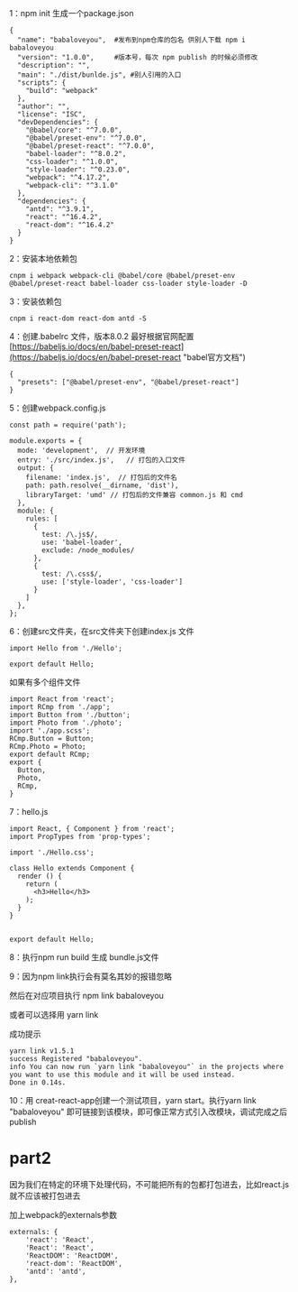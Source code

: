 1：npm init 生成一个package.json

```
{
  "name": "babaloveyou",  #发布到npm仓库的包名 供别人下载 npm i babaloveyou
  "version": "1.0.0",     #版本号，每次 npm publish 的时候必须修改
  "description": "",
  "main": "./dist/bunlde.js", #别人引用的入口
  "scripts": {
    "build": "webpack"
  },
  "author": "",
  "license": "ISC",
  "devDependencies": {
    "@babel/core": "^7.0.0",
    "@babel/preset-env": "^7.0.0",
    "@babel/preset-react": "^7.0.0",
    "babel-loader": "^8.0.2",
    "css-loader": "^1.0.0",
    "style-loader": "^0.23.0",
    "webpack": "^4.17.2",
    "webpack-cli": "^3.1.0"
  },
  "dependencies": {
    "antd": "^3.9.1",
    "react": "^16.4.2",
    "react-dom": "^16.4.2"
  }
}
```

2：安装本地依赖包

```
cnpm i webpack webpack-cli @babel/core @babel/preset-env @babel/preset-react babel-loader css-loader style-loader -D
```

3：安装依赖包

```
cnpm i react-dom react-dom antd -S
```

4：创建.babelrc 文件，版本8.0.2 最好根据官网配置 [https://babeljs.io/docs/en/babel-preset-react](https://babeljs.io/docs/en/babel-preset-react "babel官方文档")

```
{
  "presets": ["@babel/preset-env", "@babel/preset-react"]
}
```

5：创建webpack.config.js

```
const path = require('path');

module.exports = {
  mode: 'development',  // 开发环境
  entry: './src/index.js',   // 打包的入口文件
  output: {
    filename: 'index.js',  // 打包后的文件名
    path: path.resolve(__dirname, 'dist'),
    libraryTarget: 'umd' // 打包后的文件兼容 common.js 和 cmd
  },
  module: {
    rules: [
      {
        test: /\.js$/,
        use: 'babel-loader',
        exclude: /node_modules/
      },
      {
        test: /\.css$/,
        use: ['style-loader', 'css-loader']
      }
    ]
  },
};
```

6：创建src文件夹，在src文件夹下创建index.js 文件

```
import Hello from './Hello';

export default Hello;
```

如果有多个组件文件

```
import React from 'react';
import RCmp from './app';
import Button from './button';
import Photo from './photo';
import './app.scss';
RCmp.Button = Button;
RCmp.Photo = Photo;
export default RCmp;
export {
  Button,
  Photo,
  RCmp,
}
```

7：hello.js

```
import React, { Component } from 'react';
import PropTypes from 'prop-types';

import './Hello.css';

class Hello extends Component {
  render () {
    return (
      <h3>Hello</h3>
    );
  }
}


export default Hello;
```

8：执行npm run build 生成 bundle.js文件

9：因为npm link执行会有莫名其妙的报错忽略

然后在对应项目执行 npm link  babaloveyou



或者可以选择用 yarn link 

成功提示

    yarn link v1.5.1
    success Registered "babaloveyou".
    info You can now run `yarn link "babaloveyou"` in the projects where you want to use this module and it will be used instead.
    Done in 0.14s.

10：用 creat-react-app创建一个测试项目，yarn start。执行yarn link "babaloveyou"  即可链接到该模块，即可像正常方式引入改模块，调试完成之后publish

# part2

因为我们在特定的环境下处理代码，不可能把所有的包都打包进去，比如react.js 就不应该被打包进去

加上webpack的externals参数

```
externals: {
    'react': 'React',
    'React': 'React',
    'ReactDOM': 'ReactDOM',
    'react-dom': 'ReactDOM',
    'antd': 'antd',
},
```



